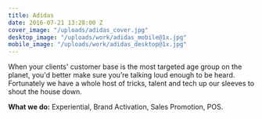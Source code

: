 ```yaml
---
title: Adidas
date: 2016-07-21 13:28:00 Z
cover_image: "/uploads/adidas_cover.jpg"
desktop_image: "/uploads/work/adidas_mobile@1x.jpg"
mobile_image: "/uploads/work/adidas_desktop@1x.jpg"
---
```


When your clients' customer base is the most targeted age group on the planet, you'd better make sure you’re talking loud enough to be heard. Fortunately we have a whole host of tricks, talent and tech up our sleeves to shout the house down.

**What we do:**  Experiential, Brand Activation, Sales Promotion, POS.